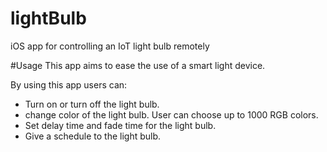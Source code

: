 # lightBulb
iOS app for controlling an IoT light bulb remotely 

#Usage
This app aims to ease the use of a smart light device.

By using this app users can:
* Turn on or turn off the light bulb.
* change color of the light bulb. User can choose up to 1000 RGB colors.
* Set delay time and fade time for the light bulb.
* Give a schedule to the light bulb. 
